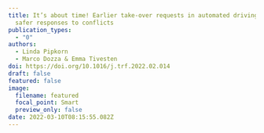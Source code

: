 ```yaml
---
title: It’s about time! Earlier take-over requests in automated driving enable
  safer responses to conflicts
publication_types:
  - "0"
authors:
  - Linda Pipkorn
  - Marco Dozza & Emma Tivesten
doi: https://doi.org/10.1016/j.trf.2022.02.014
draft: false
featured: false
image:
  filename: featured
  focal_point: Smart
  preview_only: false
date: 2022-03-10T08:15:55.082Z
---
```

